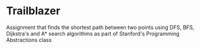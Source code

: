 # Trailblazer
Assignment that finds the shortest path between two points using DFS, BFS, Dijkstra's and A* search algorithms as part of Stanford's Programming Abstractions class

